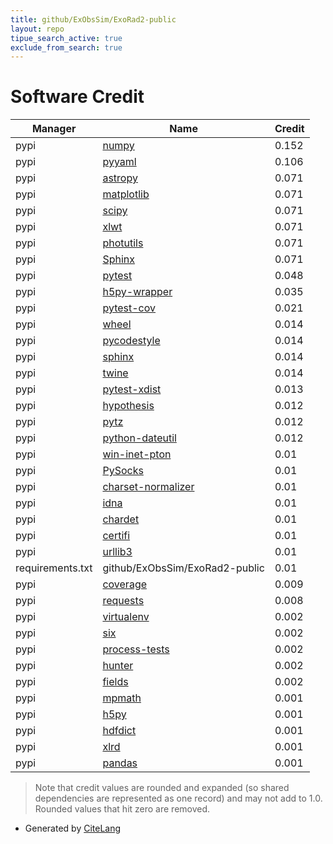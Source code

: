 ```yaml
---
title: github/ExObsSim/ExoRad2-public
layout: repo
tipue_search_active: true
exclude_from_search: true
---
```

# Software Credit

|Manager|Name|Credit|
|-------|----|------|
|pypi|[numpy](https://www.numpy.org)|0.152|
|pypi|[pyyaml](https://pyyaml.org/)|0.106|
|pypi|[astropy](http://astropy.org)|0.071|
|pypi|[matplotlib](https://matplotlib.org)|0.071|
|pypi|[scipy](https://scipy.org/)|0.071|
|pypi|[xlwt](http://www.python-excel.org/)|0.071|
|pypi|[photutils](https://github.com/astropy/photutils)|0.071|
|pypi|[Sphinx](https://www.sphinx-doc.org/)|0.071|
|pypi|[pytest](https://docs.pytest.org/en/latest/)|0.048|
|pypi|[h5py-wrapper](https://pypi.org/project/h5py-wrapper)|0.035|
|pypi|[pytest-cov](https://github.com/pytest-dev/pytest-cov)|0.021|
|pypi|[wheel](https://github.com/pypa/wheel)|0.014|
|pypi|[pycodestyle](https://pycodestyle.pycqa.org/)|0.014|
|pypi|[sphinx](https://pypi.org/project/sphinx)|0.014|
|pypi|[twine](https://pypi.org/project/twine)|0.014|
|pypi|[pytest-xdist](https://pypi.org/project/pytest-xdist)|0.013|
|pypi|[hypothesis](https://pypi.org/project/hypothesis)|0.012|
|pypi|[pytz](https://pypi.org/project/pytz)|0.012|
|pypi|[python-dateutil](https://pypi.org/project/python-dateutil)|0.012|
|pypi|[win-inet-pton](https://pypi.org/project/win-inet-pton)|0.01|
|pypi|[PySocks](https://pypi.org/project/PySocks)|0.01|
|pypi|[charset-normalizer](https://pypi.org/project/charset-normalizer)|0.01|
|pypi|[idna](https://pypi.org/project/idna)|0.01|
|pypi|[chardet](https://pypi.org/project/chardet)|0.01|
|pypi|[certifi](https://pypi.org/project/certifi)|0.01|
|pypi|[urllib3](https://pypi.org/project/urllib3)|0.01|
|requirements.txt|github/ExObsSim/ExoRad2-public|0.01|
|pypi|[coverage](https://pypi.org/project/coverage)|0.009|
|pypi|[requests](https://requests.readthedocs.io)|0.008|
|pypi|[virtualenv](https://pypi.org/project/virtualenv)|0.002|
|pypi|[six](https://pypi.org/project/six)|0.002|
|pypi|[process-tests](https://pypi.org/project/process-tests)|0.002|
|pypi|[hunter](https://pypi.org/project/hunter)|0.002|
|pypi|[fields](https://pypi.org/project/fields)|0.002|
|pypi|[mpmath](http://mpmath.org/)|0.001|
|pypi|[h5py](http://www.h5py.org)|0.001|
|pypi|[hdfdict](https://github.com/SiggiGue/hdfdict)|0.001|
|pypi|[xlrd](http://www.python-excel.org/)|0.001|
|pypi|[pandas](https://pandas.pydata.org)|0.001|


> Note that credit values are rounded and expanded (so shared dependencies are represented as one record) and may not add to 1.0. Rounded values that hit zero are removed.


- Generated by [CiteLang](https://github.com/vsoch/citelang)
